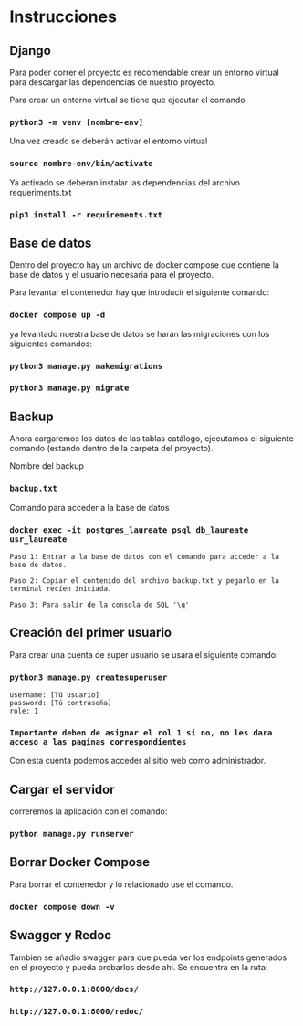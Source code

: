 # Instrucciones


## Django

Para poder correr el proyecto es recomendable crear un entorno virtual para descargar las dependencias de nuestro proyecto.

Para crear un entorno virtual se tiene que ejecutar el comando 

### `python3 -m venv [nombre-env]`

Una vez creado se deberán activar el entorno virtual
### `source nombre-env/bin/activate`

Ya activado se deberan instalar las dependencias del archivo requeriments.txt
### `pip3 install -r requirements.txt`

## Base de datos

Dentro del proyecto hay un archivo de docker compose que contiene la base de datos y el usuario necesaria para el proyecto.

Para levantar el contenedor hay que introducir el siguiente comando:

### `docker compose up -d`

ya levantado nuestra base de datos se harán las migraciones con los siguientes comandos: 

### `python3 manage.py makemigrations`
### `python3 manage.py migrate`


## Backup

Ahora cargaremos los datos de las tablas catálogo, ejecutamos el siguiente comando (estando dentro de la carpeta del proyecto).

Nombre del backup
### `backup.txt`

Comando para acceder a la base de datos
### `docker exec -it postgres_laureate psql db_laureate usr_laureate`

    Paso 1: Entrar a la base de datos con el comando para acceder a la base de datos.
    
    Paso 2: Copiar el contenido del archivo backup.txt y pegarlo en la terminal recíen iniciada.

    Paso 3: Para salir de la consola de SQL '\q' 

## Creación del primer usuario

Para crear una cuenta de super usuario se usara el siguiente comando:
### `python3 manage.py createsuperuser`

    username: [Tú usuario]
    password: [Tú contraseña]
    role: 1


### `Importante deben de asignar el rol 1 si no, no les dara acceso a las paginas correspondientes`

Con esta cuenta podemos acceder al sitio web como administrador.

## Cargar el servidor

correremos la aplicación con el comando:

### `python manage.py runserver`

## Borrar Docker Compose

Para borrar el contenedor y lo relacionado use el comando.

### `docker compose down -v`

## Swagger y Redoc

Tambien se añadio swagger para que pueda ver los endpoints generados en el proyecto y pueda probarlos desde ahi. Se encuentra en la ruta: 

### `http://127.0.0.1:8000/docs/`
### `http://127.0.0.1:8000/redoc/`
